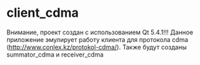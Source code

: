 # client_cdma
Внимание, проект создан с использованием Qt 5.4.1!!! Данное приложение эмулирует работу клиента для
протокола cdma (http://www.conlex.kz/protokol-cdma/). 
Также будут созданы summator_cdma и receiver_cdma
